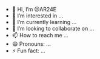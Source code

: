 - 👋 Hi, I’m @AR24E
- 👀 I’m interested in ...
- 🌱 I’m currently learning ...
- 💞️ I’m looking to collaborate on ...
- 📫 How to reach me ...
- 😄 Pronouns: ...
- ⚡ Fun fact: ...

<!---
AR24E/AR24E is a ✨ special ✨ repository because its `README.md` (this file) appears on your GitHub profile.
You can click the Preview link to take a look at your changes.
--->
